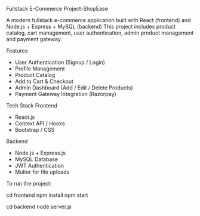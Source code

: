 Fullstack E-Commerce Project-ShopEase

A modern fullstack e-commerce application built with React (frontend) and Node.js + Express + MySQL (backend) 
This project includes product catalog, cart management, user authentication, admin product management and payment gateway.



Features
-  User Authentication (Signup / Login)
-  Profile Management
- Product Catalog
- Add to Cart & Checkout
- Admin Dashboard (Add / Edit / Delete Products)
- Payment Gateway Integration (Razorpay)

 Tech Stack
Frontend
- React.js
- Context API / Hooks
- Bootstrap / CSS
  
 Backend
- Node.js + Express.js
- MySQL Database
- JWT Authentication
- Multer for file uploads


To run the project:

cd frontend
npm install
npm start

cd backend
node server.js

